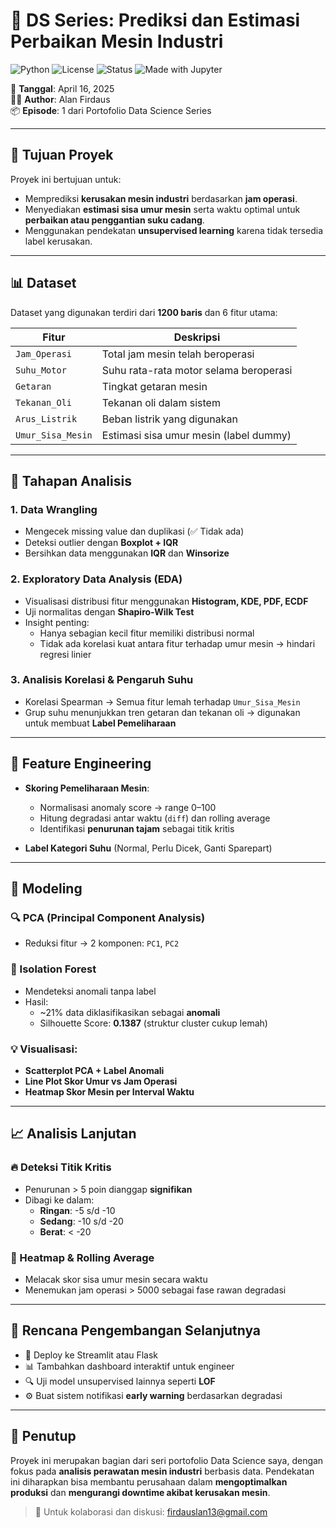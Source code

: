 # 🔧 DS Series: Prediksi dan Estimasi Perbaikan Mesin Industri

![Python](https://img.shields.io/badge/Python-3.9-blue?logo=python)
![License](https://img.shields.io/badge/license-MIT-green)
![Status](https://img.shields.io/badge/status-development-yellow)
![Made with Jupyter](https://img.shields.io/badge/Made%20with-Jupyter-orange?logo=Jupyter)

📅 **Tanggal**: April 16, 2025  
👨‍💻 **Author**: Alan Firdaus  
📦 **Episode**: 1 dari Portofolio Data Science Series

---

## 🎯 Tujuan Proyek

Proyek ini bertujuan untuk:
- Memprediksi **kerusakan mesin industri** berdasarkan **jam operasi**.
- Menyediakan **estimasi sisa umur mesin** serta waktu optimal untuk **perbaikan atau penggantian suku cadang**.
- Menggunakan pendekatan **unsupervised learning** karena tidak tersedia label kerusakan.

---

## 📊 Dataset

Dataset yang digunakan terdiri dari **1200 baris** dan 6 fitur utama:

| Fitur             | Deskripsi                               |
|------------------|-----------------------------------------|
| `Jam_Operasi`     | Total jam mesin telah beroperasi       |
| `Suhu_Motor`      | Suhu rata-rata motor selama beroperasi |
| `Getaran`         | Tingkat getaran mesin                   |
| `Tekanan_Oli`     | Tekanan oli dalam sistem                |
| `Arus_Listrik`    | Beban listrik yang digunakan            |
| `Umur_Sisa_Mesin` | Estimasi sisa umur mesin (label dummy)  |

---

## 🔎 Tahapan Analisis

### 1. Data Wrangling
- Mengecek missing value dan duplikasi (✅ Tidak ada)
- Deteksi outlier dengan **Boxplot + IQR**
- Bersihkan data menggunakan **IQR** dan **Winsorize**

### 2. Exploratory Data Analysis (EDA)
- Visualisasi distribusi fitur menggunakan **Histogram, KDE, PDF, ECDF**
- Uji normalitas dengan **Shapiro-Wilk Test**
- Insight penting:
  - Hanya sebagian kecil fitur memiliki distribusi normal
  - Tidak ada korelasi kuat antara fitur terhadap umur mesin → hindari regresi linier

### 3. Analisis Korelasi & Pengaruh Suhu
- Korelasi Spearman → Semua fitur lemah terhadap `Umur_Sisa_Mesin`
- Grup suhu menunjukkan tren getaran dan tekanan oli → digunakan untuk membuat **Label Pemeliharaan**

---

## 🧠 Feature Engineering

- **Skoring Pemeliharaan Mesin**:
  - Normalisasi anomaly score → range 0–100
  - Hitung degradasi antar waktu (`diff`) dan rolling average
  - Identifikasi **penurunan tajam** sebagai titik kritis

- **Label Kategori Suhu** (Normal, Perlu Dicek, Ganti Sparepart)

---

## 🧪 Modeling

### 🔍 PCA (Principal Component Analysis)
- Reduksi fitur → 2 komponen: `PC1`, `PC2`

### 🌲 Isolation Forest
- Mendeteksi anomali tanpa label
- Hasil:
  - ~21% data diklasifikasikan sebagai **anomali**
  - Silhouette Score: **0.1387** (struktur cluster cukup lemah)

### 💡 Visualisasi:
- **Scatterplot PCA + Label Anomali**
- **Line Plot Skor Umur vs Jam Operasi**
- **Heatmap Skor Mesin per Interval Waktu**

---

## 📈 Analisis Lanjutan

### 🔥 Deteksi Titik Kritis
- Penurunan > 5 poin dianggap **signifikan**
- Dibagi ke dalam:
  - **Ringan**: -5 s/d -10
  - **Sedang**: -10 s/d -20
  - **Berat**: < -20

### 🔄 Heatmap & Rolling Average
- Melacak skor sisa umur mesin secara waktu
- Menemukan jam operasi > 5000 sebagai fase rawan degradasi

---

## 🧩 Rencana Pengembangan Selanjutnya

- 🚀 Deploy ke Streamlit atau Flask
- 📊 Tambahkan dashboard interaktif untuk engineer
- 🔍 Uji model unsupervised lainnya seperti **LOF**
- ⚙️ Buat sistem notifikasi **early warning** berdasarkan degradasi

---

## 🙌 Penutup

Proyek ini merupakan bagian dari seri portofolio Data Science saya, dengan fokus pada **analisis perawatan mesin industri** berbasis data. Pendekatan ini diharapkan bisa membantu perusahaan dalam **mengoptimalkan produksi** dan **mengurangi downtime akibat kerusakan mesin**.

> 📧 Untuk kolaborasi dan diskusi: firdauslan13@gmail.com

